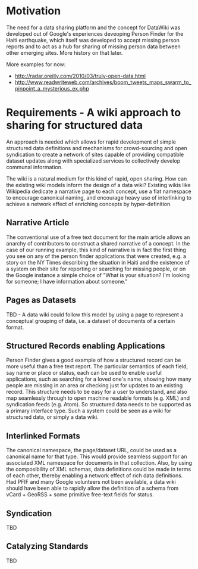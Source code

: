 # Motivation #

The need for a data sharing platform and the concept for DataWiki was developed out of Google's experiences deveoping Person Finder for the Haiti earthquake, which itself was developed to accept missing person reports and to act as a hub for sharing of missing person data between other emerging sites.  More history on that later.

More examples for now:

  * http://radar.oreilly.com/2010/03/truly-open-data.html
  * http://www.readwriteweb.com/archives/boom_tweets_maps_swarm_to_pinpoint_a_mysterious_ex.php


# Requirements - A wiki approach to sharing for structured data #

An approach is needed which allows for rapid development of simple structured data definitions and mechanisms for crowd-sourcing and open syndication to create a network of sites capable of providing compatible dataset updates along with specialized services to collectively develop communal information.

The wiki is a natural medium for this kind of rapid, open sharing.  How can the existing wiki models inform the design of a data wiki?  Existing wikis like Wikipedia dedicate a narrative page to each concept, use a flat namespace to encourage canonical naming, and encourage heavy use of interlinking to achieve a network effect of enriching concepts by hyper-definition.


## Narrative Article ##

The conventional use of a free text document for the main article allows an anarchy of contributors to construct a shared narrative of a concept.  In the case of our running example, this kind of narrative is in fact the first thing you see on any of the person finder applications that were created, e.g. a story on the NY Times describing the situation in Haiti and the existence of a system on their site for reporting or searching for missing people, or on the Google instance a simple choice of "What is your situation? I'm looking for someone; I have information about someone."


## Pages as Datasets ##

TBD - A data wiki could follow this model by using a page to represent a conceptual grouping of data, i.e. a dataset of documents of a certain format.


## Structured Records enabling Applications ##

Person Finder gives a good example of how a structured record can be more useful than a free text report.  The particular semantics of each field, say name or place or status, each can be used to enable useful applications, such as searching for a loved one's name, showing how many people are missing in an area or checking just for updates to an existing record.  This structure needs to be easy for a user to understand, and also map seamlessly through to open machine readable formats (e.g. XML) and syndication feeds (e.g. Atom).  So structured data needs to be supported as a primary interface type.  Such a system could be seen as a wiki for structured data, or simply a data wiki.


## Interlinked Formats ##

The canonical namespace, the page/dataset URL, could be used as a canonical name for that type.  This would provide seamless support for an associated XML namespace for documents in that collection.  Also, by using the composibility of XML schemas, data definitions could be made in terms of each other, thereby enabling a network effect of rich data definitions.  Had PFIF and many Google volunteers not been available, a data wiki should have been able to rapidly allow the definition of a schema from vCard + GeoRSS + some primitive free-text fields for status.


## Syndication ##

TBD

## Catalyzing Standards ##

TBD